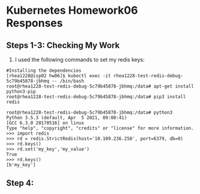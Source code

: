 # Kubernetes Homework06 Responses

## **Steps 1-3: Checking My Work**
1. I used the following commands to set my redis keys:
``` 
#Installing the dependencies
[rhea1228@isp02 hw06]$ kubectl exec -it rhea1228-test-redis-debug-5c79b45878-jbhmq -- /bin/bash
root@rhea1228-test-redis-debug-5c79b45878-jbhmq:/data# apt-get install python3-pip
root@rhea1228-test-redis-debug-5c79b45878-jbhmq:/data# pip3 install redis

root@rhea1228-test-redis-debug-5c79b45878-jbhmq:/data# python3
Python 3.5.3 (default, Apr  5 2021, 09:00:41)
[GCC 6.3.0 20170516] on linux
Type "help", "copyright", "credits" or "license" for more information.
>>> import redis
>>> rd = redis.StrictRedis(host='10.109.236.250', port=6379, db=0)
>>> rd.keys()
>>> rd.set('my_key','my_value')
True
>>> rd.keys()
[b'my_key']

```



## **Step 4:**

